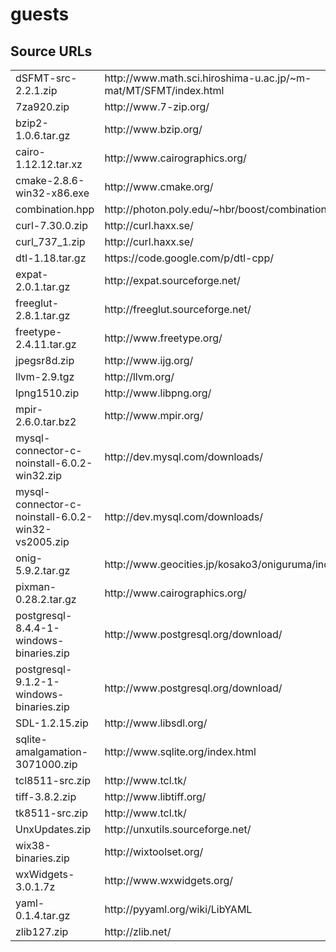 guests
======

Source URLs
-----------

<table>

<tr><td>dSFMT-src-2.2.1.zip</td><td>http://www.math.sci.hiroshima-u.ac.jp/~m-mat/MT/SFMT/index.html</td></tr>

<tr><td>7za920.zip</td><td>http://www.7-zip.org/</td></tr>

<tr><td>bzip2-1.0.6.tar.gz</td><td>http://www.bzip.org/</td></tr>

<tr><td>cairo-1.12.12.tar.xz</td><td>http://www.cairographics.org/</td></tr>

<tr><td>cmake-2.8.6-win32-x86.exe</td><td>http://www.cmake.org/</td></tr>

<tr><td>combination.hpp</td><td>http://photon.poly.edu/~hbr/boost/combinations.html</td></tr>

<tr><td>curl-7.30.0.zip</td><td>http://curl.haxx.se/</td></tr>

<tr><td>curl_737_1.zip</td><td>http://curl.haxx.se/</td></tr>

<tr><td>dtl-1.18.tar.gz</td><td>https://code.google.com/p/dtl-cpp/</td></tr>

<tr><td>expat-2.0.1.tar.gz</td><td>http://expat.sourceforge.net/</td></tr>

<tr><td>freeglut-2.8.1.tar.gz</td><td>http://freeglut.sourceforge.net/</td></tr>

<tr><td>freetype-2.4.11.tar.gz</td><td>http://www.freetype.org/</td></tr>

<tr><td>jpegsr8d.zip</td><td>http://www.ijg.org/</td></tr>

<tr><td>llvm-2.9.tgz</td><td>http://llvm.org/</td></tr>

<tr><td>lpng1510.zip</td><td>http://www.libpng.org/</td></tr>

<tr><td>mpir-2.6.0.tar.bz2</td><td>http://www.mpir.org/</td></tr>

<tr><td>mysql-connector-c-noinstall-6.0.2-win32.zip</td><td>http://dev.mysql.com/downloads/</td></tr>

<tr><td>mysql-connector-c-noinstall-6.0.2-win32-vs2005.zip</td><td>http://dev.mysql.com/downloads/</td></tr>

<tr><td>onig-5.9.2.tar.gz</td><td>http://www.geocities.jp/kosako3/oniguruma/index.html</td></tr>

<tr><td>pixman-0.28.2.tar.gz</td><td>http://www.cairographics.org/</td></tr>

<tr><td>postgresql-8.4.4-1-windows-binaries.zip</td><td>http://www.postgresql.org/download/</td></tr>

<tr><td>postgresql-9.1.2-1-windows-binaries.zip</td><td>http://www.postgresql.org/download/</td></tr>

<tr><td>SDL-1.2.15.zip</td><td>http://www.libsdl.org/</td></tr>

<tr><td>sqlite-amalgamation-3071000.zip</td><td>http://www.sqlite.org/index.html</td></tr>

<tr><td>tcl8511-src.zip</td><td>http://www.tcl.tk/</td><tr>

<tr><td>tiff-3.8.2.zip</td><td>http://www.libtiff.org/</td></tr>

<tr><td>tk8511-src.zip</td><td>http://www.tcl.tk/</td></tr>

<tr><td>UnxUpdates.zip</td><td>http://unxutils.sourceforge.net/</td></tr>

<tr><td>wix38-binaries.zip</td><td>http://wixtoolset.org/</td></tr>

<tr><td>wxWidgets-3.0.1.7z</td><td>http://www.wxwidgets.org/</td></tr>

<tr><td>yaml-0.1.4.tar.gz</td><td>http://pyyaml.org/wiki/LibYAML</td></tr>

<tr><td>zlib127.zip</td><td>http://zlib.net/</td></tr>

</table>
